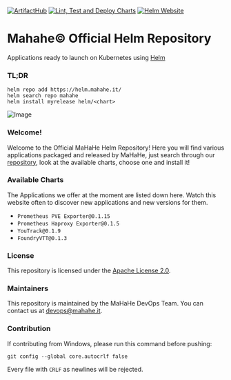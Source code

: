 [![ArtifactHub](https://img.shields.io/static/v1?label=ArtifactHub&message=Organization&labelColor=EBEBEB&color=417598&logo=ArtifactHub)](https://artifacthub.io/packages/search?org=mahahe&sort=relevance&page=1)
[![Lint, Test and Deploy Charts](https://github.com/mahahe-it/helm/actions/workflows/chart-workflow.yaml/badge.svg)](https://github.com/mahahe-it/helm/actions/workflows/chart-workflow.yaml)
[![Helm Website](https://img.shields.io/website/https/helm.mahahe.it/index.yaml?label=Helm%20Repository&logo=Helm&logoColor=0f1689&labelColor=F1FAEE)](https://helm.mahahe.it/)

# Mahahe©️ Official Helm Repository
Applications ready to launch on Kubernetes using [Helm](https://github.com/helm/helm)

### TL;DR
```console
helm repo add https://helm.mahahe.it/
helm search repo mahahe
helm install myrelease helm/<chart>
```

![Image](https://transfer.sh/4J32Pv/helm-rec.gif)

### Welcome!

Welcome to the Official MaHaHe Helm Repository! Here you will find various applications packaged and released by MaHaHe, just search through our [repository](https://gitea.mahahe.it/Mahahe/helm), look at the available charts, choose one and install it!

### Available Charts

The Applications we offer at the moment are listed down here. Watch this website often to discover new applications and new versions for them.

 - `Prometheus PVE Exporter@0.1.15`
 - `Prometheus Haproxy Exporter@0.1.5`
 - `YouTrack@0.1.9`
 - `FoundryVTT@0.1.3`

### License

This repository is licensed under the [Apache License 2.0](https://github.com/mahahe-it/helm/blob/main/LICENSE).

### Maintainers
This repository is maintained by the MaHaHe DevOps Team. You can contact us at [devops@mahahe.it](mailto:devops@mahahe.it).

### Contribution
If contributing from Windows, please run this command before pushing:
```shell
git config --global core.autocrlf false
```
Every file with `CRLF` as newlines will be rejected.
